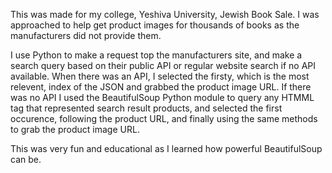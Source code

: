 This was made for my college, Yeshiva University, Jewish Book Sale. I was approached to help get product images for thousands of books as the manufacturers did not provide them. 

I use Python to make a request top the manufacturers site, and make a search query based on their public API or regular website search if no API available. When there was an API, I selected the firsty, which is the most relevent, index of the JSON and grabbed the product image URL. If there was no API I used the BeautifulSoup Python module to query any HTMML tag that represented search result products, and selected the first occurence, following the product URL, and finally using the same methods to grab the product image URL.

This was very fun and educational as I learned how powerful BeautifulSoup can be.